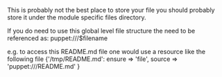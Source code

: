 This is probably not the best place to store your file you should probably
store it under the module specific files directory.

If you do need to use this global level file structure the need to be referenced as:
 puppet:///$filename

e.g. to access this README.md file one would use a resource like the following
file {'/tmp/README.md':
  ensure => 'file',
  source => 'puppet:///README.md'
}
